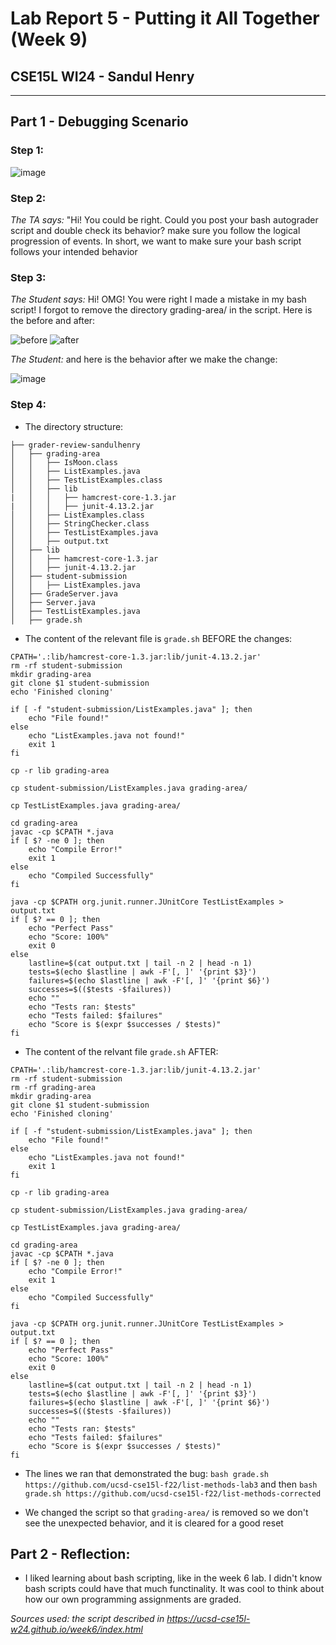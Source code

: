 # Lab Report 5 - Putting it All Together (Week 9)
## CSE15L WI24 - Sandul Henry
___
## Part 1 - Debugging Scenario

### Step 1:
![image](https://github.com/sandulhenry/cse15l-lab-reports/assets/154122103/86771d19-4471-40c9-94ef-3ce83e27ae4a)

### Step 2:
*The TA says:* "Hi! You could be right. Could you post your bash autograder script and double check its behavior? make sure you follow the logical progression of events. In short, we want to make sure your bash script follows your intended behavior

### Step 3:
*The Student says:* Hi! OMG! You were right I made a mistake in my bash script! I forgot to remove the directory grading-area/ in the script. Here is the before and after:

![before](https://github.com/sandulhenry/cse15l-lab-reports/assets/154122103/ed49cc8e-6ba8-408b-a3c9-033305a0587f)
![after](https://github.com/sandulhenry/cse15l-lab-reports/assets/154122103/38d97f43-8ded-48b7-9836-4be250dbb903)

*The Student:* and here is the behavior after we make the change:

![image](https://github.com/sandulhenry/cse15l-lab-reports/assets/154122103/4a2cea43-5d7e-486a-aab9-a77760abf8bf)

### Step 4:

* The directory structure:
```
├── grader-review-sandulhenry
│   ├── grading-area
│   │   ├── IsMoon.class
│   │   ├── ListExamples.java
│   │   ├── TestListExamples.class
│   │   ├── lib
|   │   │   ├── hamcrest-core-1.3.jar
|   │   │   ├── junit-4.13.2.jar
│   │   ├── ListExamples.class
│   │   ├── StringChecker.class
│   │   ├── TestListExamples.java
│   │   ├── output.txt
│   ├── lib
│   │   ├── hamcrest-core-1.3.jar
│   │   ├── junit-4.13.2.jar
│   ├── student-submission
│   │   ├── ListExamples.java
│   ├── GradeServer.java
│   ├── Server.java
│   ├── TestListExamples.java
│   ├── grade.sh
```

* The content of the relevant file is `grade.sh` BEFORE the changes:

```
CPATH='.:lib/hamcrest-core-1.3.jar:lib/junit-4.13.2.jar'
rm -rf student-submission
mkdir grading-area
git clone $1 student-submission
echo 'Finished cloning'

if [ -f "student-submission/ListExamples.java" ]; then
    echo "File found!"
else
    echo "ListExamples.java not found!"
    exit 1
fi

cp -r lib grading-area

cp student-submission/ListExamples.java grading-area/

cp TestListExamples.java grading-area/

cd grading-area
javac -cp $CPATH *.java
if [ $? -ne 0 ]; then
    echo "Compile Error!"
    exit 1
else
    echo "Compiled Successfully"
fi

java -cp $CPATH org.junit.runner.JUnitCore TestListExamples > output.txt
if [ $? == 0 ]; then
    echo "Perfect Pass"
    echo "Score: 100%"
    exit 0
else
    lastline=$(cat output.txt | tail -n 2 | head -n 1)
    tests=$(echo $lastline | awk -F'[, ]' '{print $3}')
    failures=$(echo $lastline | awk -F'[, ]' '{print $6}')
    successes=$(($tests -$failures))
    echo ""
    echo "Tests ran: $tests"
    echo "Tests failed: $failures"
    echo "Score is $(expr $successes / $tests)"
fi
```

* The content of the relvant file `grade.sh` AFTER:

```
CPATH='.:lib/hamcrest-core-1.3.jar:lib/junit-4.13.2.jar'
rm -rf student-submission
rm -rf grading-area
mkdir grading-area
git clone $1 student-submission
echo 'Finished cloning'

if [ -f "student-submission/ListExamples.java" ]; then
    echo "File found!"
else
    echo "ListExamples.java not found!"
    exit 1
fi

cp -r lib grading-area

cp student-submission/ListExamples.java grading-area/

cp TestListExamples.java grading-area/

cd grading-area
javac -cp $CPATH *.java
if [ $? -ne 0 ]; then
    echo "Compile Error!"
    exit 1
else
    echo "Compiled Successfully"
fi

java -cp $CPATH org.junit.runner.JUnitCore TestListExamples > output.txt
if [ $? == 0 ]; then
    echo "Perfect Pass"
    echo "Score: 100%"
    exit 0
else
    lastline=$(cat output.txt | tail -n 2 | head -n 1)
    tests=$(echo $lastline | awk -F'[, ]' '{print $3}')
    failures=$(echo $lastline | awk -F'[, ]' '{print $6}')
    successes=$(($tests -$failures))
    echo ""
    echo "Tests ran: $tests"
    echo "Tests failed: $failures"
    echo "Score is $(expr $successes / $tests)"
fi
```

* The lines we ran that demonstrated the bug:
`bash grade.sh https://github.com/ucsd-cse15l-f22/list-methods-lab3`
and then
`bash grade.sh https://github.com/ucsd-cse15l-f22/list-methods-corrected`

* We changed the script so that `grading-area/` is removed so we don't see the unexpected behavior, and it is cleared for a good reset

## Part 2 - Reflection: 

* I liked learning about bash scripting, like in the week 6 lab. I didn't know bash scripts could have that much functinality. It was cool to think about how our own programming assignments are graded.


*Sources used: the script described in https://ucsd-cse15l-w24.github.io/week6/index.html*



